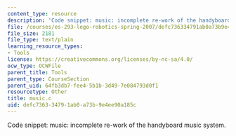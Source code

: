```yaml
---
content_type: resource
description: 'Code snippet: music: incomplete re-work of the handyboard music system.'
file: /courses/es-293-lego-robotics-spring-2007/defc736334791ab0a73b9e4ee90a185c_music.c
file_size: 2181
file_type: text/plain
learning_resource_types:
- Tools
license: https://creativecommons.org/licenses/by-nc-sa/4.0/
ocw_type: OCWFile
parent_title: Tools
parent_type: CourseSection
parent_uid: 64fb3db7-fee4-5b1b-3d49-7e084793d0f1
resourcetype: Other
title: music.c
uid: defc7363-3479-1ab0-a73b-9e4ee90a185c
---
```

Code snippet: music: incomplete re-work of the handyboard music system.